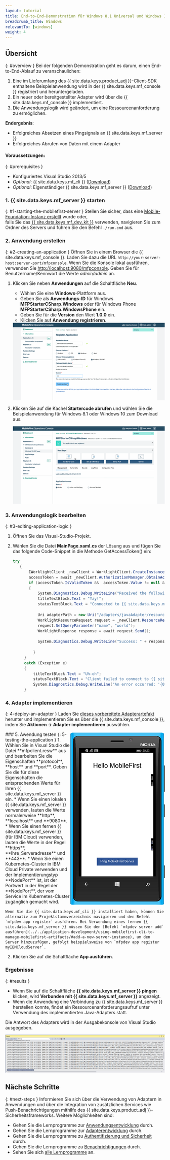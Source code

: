 ```yaml
---
layout: tutorial
title: End-to-End-Demonstration für Windows 8.1 Universal und Windows 10 UWP
breadcrumb_title: Windows
relevantTo: [windows]
weight: 4
---
```

<!-- NLS_CHARSET=UTF-8 -->
## Übersicht
{: #overview }
Bei der folgenden Demonstration geht es darum, einen End-to-End-Ablauf zu veranschaulichen: 

1. Eine im Lieferumfang des {{ site.data.keys.product_adj }}-Client-SDK enthaltene Beispielanwendung wird
in der {{ site.data.keys.mf_console }} registriert und heruntergeladen. 
2. Ein neuer oder bereitgestellter Adapter wird über die {{ site.data.keys.mf_console }} implementiert.  
3. Die Anwendungslogik wird geändert, um eine Ressourcenanforderung zu ermöglichen. 

**Endergebnis**:

* Erfolgreiches Absetzen eines Pingsignals an {{ site.data.keys.mf_server }}
* Erfolgreiches Abrufen von Daten mit einem Adapter

#### Voraussetzungen: 
{: #prerequisites }
* Konfiguriertes Visual Studio 2013/5
* *Optional*: {{ site.data.keys.mf_cli }} ([Download]({{site.baseurl}}/downloads))
* *Optional*: Eigenständiger {{ site.data.keys.mf_server }} ([Download]({{site.baseurl}}/downloads))

### 1. {{ site.data.keys.mf_server }} starten
{: #1-starting-the-mobilefirst-server }
Stellen Sie sicher, dass eine [Mobile-Foundation-Instanz erstellt](../../bluemix/using-mobile-foundation) wurde oder,   
falls Sie das [{{ site.data.keys.mf_dev_kit }}](../../installation-configuration/development/mobilefirst) verwenden, navigieren
Sie zum Ordner des Servers und führen Sie den Befehl `./run.cmd` aus.

### 2. Anwendung erstellen
{: #2-creating-an-application }
Öffnen Sie in einem Browser die {{ site.data.keys.mf_console }}. Laden Sie dazu die URL `http://your-server-host:server-port/mfpconsole`. Wenn Sie die Konsole lokal ausführen, verwenden Sie [http://localhost:9080/mfpconsole](http://localhost:9080/mfpconsole). Geben Sie für Benutzername/Kennwort die Werte *admin/admin* an.

1. Klicken Sie neben **Anwendungen** auf die Schaltfläche **Neu**. 
    * Wählen Sie eine **Windows**-Plattform aus. 
    * Geben Sie als **Anwendungs-ID** für Windows **MFPStarterCSharp.Windows** oder für Windows Phone **MFPStarterCSharp.WindowsPhone** ein.
    * Geben Sie für die **Version** den Wert **1.0.0** ein. 
    * Klicken Sie auf **Anwendung registrieren**. 

    <img class="gifplayer" alt="Anwendung registrieren" src="register-an-application-windows.png"/>

2. Klicken Sie auf die Kachel **Startercode abrufen** und wählen Sie die Beispielanwendung für Windows 8.1 oder Windows 10 zum Download aus. 

    <img class="gifplayer" alt="Beispielanwendung herunterladen" src="download-starter-code-windows.png"/>

### 3. Anwendungslogik bearbeiten
{: #3-editing-application-logic }
1. Öffnen Sie das Visual-Studio-Projekt. 

2. Wählen Sie die Datei **MainPage.xaml.cs** der Lösung aus und fügen Sie das folgende Code-Snippet in die Methode GetAccessToken() ein: 

   ```csharp
   try
      {
          IWorklightClient _newClient = WorklightClient.CreateInstance();
          accessToken = await _newClient.AuthorizationManager.ObtainAccessToken("");
          if (accessToken.IsValidToken &&  accessToken.Value != null &&  accessToken.Value != "")
          {
              System.Diagnostics.Debug.WriteLine("Received the following access token value: " + accessToken.Value);
              titleTextBlock.Text = "Yay!";
              statusTextBlock.Text = "Connected to {{ site.data.keys.mf_server }}";

              Uri adapterPath = new Uri("/adapters/javaAdapter/resource/greet",UriKind.Relative);
              WorklightResourceRequest request = _newClient.ResourceRequest(adapterPath, "GET","");
              request.SetQueryParameter("name", "world");
              WorklightResponse response = await request.Send();

              System.Diagnostics.Debug.WriteLine("Success: " + response.ResponseText);

            }
        }
        catch (Exception e)
        {
            titleTextBlock.Text = "Uh-oh";
            statusTextBlock.Text = "Client failed to connect to {{ site.data.keys.mf_server }}";
            System.Diagnostics.Debug.WriteLine("An error occurred: '{0}'", e);
        }
   ```


### 4. Adapter implementieren
{: 4-deploy-an-adapter }
Laden Sie [dieses vorbereitete Adapterartefakt](../javaAdapter.adapter) herunter und implementieren Sie es über die {{ site.data.keys.mf_console }}, indem Sie **Aktionen → Adapter implementieren** auswählen.

<!-- Alternatively, click the **New** button next to **Adapters**.  

1. Select the **Actions → Download sample** option. Download the "Hello World" **Java** adapter sample.

    > If Maven and {{ site.data.keys.mf_cli }} are not installed, follow the on-screen **Set up your development environment** instructions.

2. From a **Command-line** window, navigate to the adapter's Maven project root folder and run the command:

    ```bash
    mfpdev adapter build
    ```

3. When the build finishes, deploy it from the {{ site.data.keys.mf_console }} using the **Actions → Deploy adapter** action. The adapter can be found in the **[adapter]/target** folder.

    <img class="gifplayer" alt="Deploy an adapter" src="create-an-adapter.png"/>    -->

<img src="windowsQuickStart.png" alt="Beispiel-App" style="float:right"/>
### 5. Awendung testen
{: 5-testing-the-application }
1. Wählen Sie in Visual Studio die Datei **mfpclient.resw** aus und bearbeiten Sie die Eigenschaften **protocol**, **host** und **port**. Geben Sie die für diese Eigenschaften die entsprechenden Werte für Ihren {{ site.data.keys.mf_server }} ein.
    * Wenn Sie einen lokalen {{ site.data.keys.mf_server }} verwenden, lauten die Werte normalerweise **http**, **localhost** und **9080**.
    * Wenn Sie einen fernen {{ site.data.keys.mf_server }} (für IBM Cloud) verwenden, lauten die Werte in der Regel **https**, **Ihre_Serveradresse** und **443**.
    * Wenn Sie einen Kubernetes-Cluster in IBM Cloud Private verwenden und der Implementierungstyp **NodePort** ist, ist der Portwert in der Regel der **NodePort**, der vom Service im Kubernetes-Cluster zugänglich gemacht wird.

    Wenn Sie die {{ site.data.keys.mf_cli }} installiert haben, können Sie alternativ zum Projektstammverzeichnis navigieren und den Befehl `mfpdev app register` ausführen. Bei Verwendung eines fernen {{ site.data.keys.mf_server }} müssen Sie den [Befehl `mfpdev server add` ausführen](../../application-development/using-mobilefirst-cli-to-manage-mobilefirst-artifacts/#add-a-new-server-instance), um den Server hinzuzufügen, gefolgt beispielsweise von `mfpdev app register myIBMCloudServer`.
    
2. Klicken Sie auf die Schaltfläche **App ausführen**.

### Ergebnisse
{: #results }
* Wenn Sie auf die Schaltfläche **{{ site.data.keys.mf_server }} pingen** klicken, wird **Verbunden mit {{ site.data.keys.mf_server }}** angezeigt.
* Wenn die Anwendung eine Verbindung zu {{ site.data.keys.mf_server }} herstellen konnte, findet ein Ressourcenanforderungsaufruf unter Verwendung des implementierten Java-Adapters statt.

Die Antwort des Adapters wird in der Ausgabekonsole von Visual Studio ausgegeben.

![Anwendung, die erfolgreich eine Ressource von {{ site.data.keys.mf_server }} aufgerufen hat](success_response.png)

## Nächste Schritte
{: #next-steps }
Informieren Sie sich über die Verwendung von Adaptern in Anwendungen und über die Integration von zusätzlichen Services wie Push-Benachrichtigungen mithilfe des {{ site.data.keys.product_adj }}-Sicherheitsframeworks. Weitere Möglichkeiten sind:

- Gehen Sie die Lernprogramme zur [Anwendungsentwicklung](../../application-development/) durch.
- Gehen Sie die Lernprogramme zur [Adapterentwicklung](../../adapters/) durch.
- Gehen Sie die Lernprogramme zu [Authentifizierung und Sicherheit](../../authentication-and-security/) durch.
- Gehen Sie die Lernprogramme zu [Benachrichtigungen](../../notifications/) durch.
- Sehen Sie sich [alle Lernprogramme](../../all-tutorials) an.
